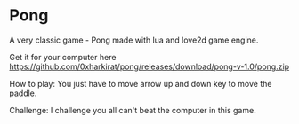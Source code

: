# Pong
A very classic game - Pong made with lua and love2d game engine.

Get it for your computer here https://github.com/0xharkirat/pong/releases/download/pong-v-1.0/pong.zip

How to play:
You just have to move arrow up and down key to move the paddle.

Challenge:
I challenge you all can't beat the computer in this game.

